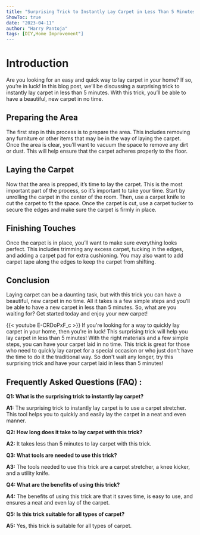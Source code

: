 ```yaml
---
title: "Surprising Trick to Instantly Lay Carpet in Less Than 5 Minutes!"
ShowToc: true 
date: "2023-04-11"
author: "Harry Pantoja" 
tags: [DIY,Home Improvement"]
---
```

# Introduction
Are you looking for an easy and quick way to lay carpet in your home? If so, you’re in luck! In this blog post, we’ll be discussing a surprising trick to instantly lay carpet in less than 5 minutes. With this trick, you’ll be able to have a beautiful, new carpet in no time. 

## Preparing the Area
The first step in this process is to prepare the area. This includes removing any furniture or other items that may be in the way of laying the carpet. Once the area is clear, you’ll want to vacuum the space to remove any dirt or dust. This will help ensure that the carpet adheres properly to the floor. 

## Laying the Carpet
Now that the area is prepped, it’s time to lay the carpet. This is the most important part of the process, so it’s important to take your time. Start by unrolling the carpet in the center of the room. Then, use a carpet knife to cut the carpet to fit the space. Once the carpet is cut, use a carpet tucker to secure the edges and make sure the carpet is firmly in place. 

## Finishing Touches
Once the carpet is in place, you’ll want to make sure everything looks perfect. This includes trimming any excess carpet, tucking in the edges, and adding a carpet pad for extra cushioning. You may also want to add carpet tape along the edges to keep the carpet from shifting. 

## Conclusion
Laying carpet can be a daunting task, but with this trick you can have a beautiful, new carpet in no time. All it takes is a few simple steps and you’ll be able to have a new carpet in less than 5 minutes. So, what are you waiting for? Get started today and enjoy your new carpet!

{{< youtube E-CRDoPxF_c >}} 
If you're looking for a way to quickly lay carpet in your home, then you're in luck! This surprising trick will help you lay carpet in less than 5 minutes! With the right materials and a few simple steps, you can have your carpet laid in no time. This trick is great for those who need to quickly lay carpet for a special occasion or who just don't have the time to do it the traditional way. So don't wait any longer, try this surprising trick and have your carpet laid in less than 5 minutes!

## Frequently Asked Questions (FAQ) :
**Q1: What is the surprising trick to instantly lay carpet?**

**A1:** The surprising trick to instantly lay carpet is to use a carpet stretcher. This tool helps you to quickly and easily lay the carpet in a neat and even manner.

**Q2: How long does it take to lay carpet with this trick?**

**A2:** It takes less than 5 minutes to lay carpet with this trick.

**Q3: What tools are needed to use this trick?**

**A3:** The tools needed to use this trick are a carpet stretcher, a knee kicker, and a utility knife.

**Q4: What are the benefits of using this trick?**

**A4:** The benefits of using this trick are that it saves time, is easy to use, and ensures a neat and even lay of the carpet.

**Q5: Is this trick suitable for all types of carpet?**

**A5:** Yes, this trick is suitable for all types of carpet.





